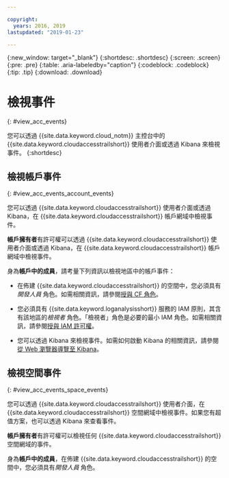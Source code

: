 ```yaml
---

copyright:
  years: 2016, 2019
lastupdated: "2019-01-23"

---
```


{:new_window: target="_blank"}
{:shortdesc: .shortdesc}
{:screen: .screen}
{:pre: .pre}
{:table: .aria-labeledby="caption"}
{:codeblock: .codeblock}
{:tip: .tip}
{:download: .download}



# 檢視事件
{: #view_acc_events}

您可以透過 {{site.data.keyword.cloud_notm}}  主控台中的 {{site.data.keyword.cloudaccesstrailshort}} 使用者介面或透過 Kibana 來檢視事件。
{:shortdesc}
   

## 檢視帳戶事件
{: #view_acc_events_account_events}

您可以透過 {{site.data.keyword.cloudaccesstrailshort}} 使用者介面或透過 Kibana，在 {{site.data.keyword.cloudaccesstrailshort}} 帳戶網域中檢視事件。

**帳戶擁有者**有許可權可以透過 {{site.data.keyword.cloudaccesstrailshort}} 使用者介面或透過 Kibana，在 {{site.data.keyword.cloudaccesstrailshort}} 帳戶網域中檢視事件。

身為**帳戶中的成員**，請考量下列資訊以檢視地區中的帳戶事件：

* 在佈建 {{site.data.keyword.cloudaccesstrailshort}} 的空間中，您必須具有*開發人員* 角色。如需相關資訊，請參閱[授與 CF 角色](/docs/services/cloud-activity-tracker/how-to/grant_permissions.html#grant_cf_role)。

* 您必須具有 {{site.data.keyword.loganalysisshort}} 服務的 IAM 原則，其含有該地區的*檢視者* 角色。「檢視者」角色是必要的最小 IAM 角色。如需相關資訊，請參閱[授與 IAM 許可權](/docs/services/cloud-activity-tracker/how-to/grant_permissions.html#grant_iam_policy)。

* 您可以透過 Kibana 來檢視事件。如需如何啟動 Kibana 的相關資訊，請參閱[從 Web 瀏覽器導覽至 Kibana](/docs/services/cloud-activity-tracker/how-to/manage-events-ui/launch_kibana.html#launch_Kibana_from_browser)。



## 檢視空間事件
{: #view_acc_events_space_events}

您可以透過 {{site.data.keyword.cloudaccesstrailshort}} 使用者介面，在 {{site.data.keyword.cloudaccesstrailshort}} 空間網域中檢視事件。如果您有超值方案，也可以透過 Kibana 來查看事件。

**帳戶擁有者**有許可權可以檢視任何 {{site.data.keyword.cloudaccesstrailshort}} 空間網域的事件。

身為**帳戶中的成員**，在佈建 {{site.data.keyword.cloudaccesstrailshort}} 的空間中，您必須具有*開發人員* 角色。



